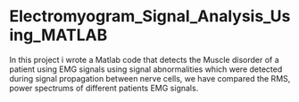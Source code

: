 # Electromyogram_Signal_Analysis_Using_MATLAB
In this project i wrote a Matlab code that detects the Muscle disorder of a patient using EMG signals using signal abnormalities which were detected during signal propagation between nerve cells, we have compared the RMS, power spectrums of different patients EMG signals.
